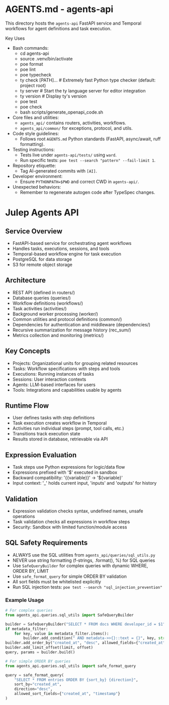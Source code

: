 # AGENTS.md - agents-api

This directory hosts the `agents-api` FastAPI service and Temporal workflows for agent definitions and task execution.

Key Uses
- Bash commands:
  - cd agents-api
  - source .venv/bin/activate
  - poe format
  - poe lint
  - poe typecheck
  - ty check [PATH]…           # Extremely fast Python type checker (default: project root)
  - ty server                  # Start the ty language server for editor integration
  - ty version                 # Display ty's version
  - poe test
  - poe check
  - bash scripts/generate_openapi_code.sh
- Core files and utilities:
  - `agents_api/` contains routers, activities, workflows.
  - `agents_api/common/` for exceptions, protocol, and utils.
- Code style guidelines:
  - Follows root `AGENTS.md` Python standards (FastAPI, async/await, ruff formatting).
- Testing instructions:
  - Tests live under `agents-api/tests/` using `ward`.
  - Run specific tests: `poe test --search "pattern" --fail-limit 1`.
- Repository etiquette:
  - Tag AI-generated commits with `[AI]`.
- Developer environment:
  - Ensure `PYTHONPATH=$PWD` and correct CWD in `agents-api/`.
- Unexpected behaviors:
  - Remember to regenerate autogen code after TypeSpec changes.

# Julep Agents API

## Service Overview
- FastAPI-based service for orchestrating agent workflows 
- Handles tasks, executions, sessions, and tools
- Temporal-based workflow engine for task execution
- PostgreSQL for data storage
- S3 for remote object storage

## Architecture
- REST API (defined in routers/)
- Database queries (queries/)
- Workflow definitions (workflows/)
- Task activities (activities/)
- Background worker processing (worker/)
- Common utilities and protocol definitions (common/)
- Dependencies for authentication and middleware (dependencies/)
- Recursive summarization for message history (rec_sum/)
- Metrics collection and monitoring (metrics/)

## Key Concepts
- Projects: Organizational units for grouping related resources
- Tasks: Workflow specifications with steps and tools
- Executions: Running instances of tasks
- Sessions: User interaction contexts
- Agents: LLM-based interfaces for users
- Tools: Integrations and capabilities usable by agents

## Runtime Flow
- User defines tasks with step definitions
- Task execution creates workflow in Temporal
- Activities run individual steps (prompt, tool calls, etc.)
- Transitions track execution state
- Results stored in database, retrievable via API

## Expression Evaluation
- Task steps use Python expressions for logic/data flow
- Expressions prefixed with '$' executed in sandbox
- Backward compatibility: '{{variable}}' → '${variable}'
- Input context: '_' holds current input, 'inputs' and 'outputs' for history

## Validation
- Expression validation checks syntax, undefined names, unsafe operations
- Task validation checks all expressions in workflow steps
- Security: Sandbox with limited function/module access

## SQL Safety Requirements
- ALWAYS use the SQL utilities from `agents_api/queries/sql_utils.py`
- NEVER use string formatting (f-strings, .format(), %) for SQL queries
- Use `SafeQueryBuilder` for complex queries with dynamic WHERE, ORDER BY, LIMIT
- Use `safe_format_query` for simple ORDER BY validation
- All sort fields must be whitelisted explicitly
- Run SQL injection tests: `poe test --search "sql_injection_prevention"`

### Example Usage
```python
# For complex queries
from agents_api.queries.sql_utils import SafeQueryBuilder

builder = SafeQueryBuilder("SELECT * FROM docs WHERE developer_id = $1", [dev_id])
if metadata_filter:
    for key, value in metadata_filter.items():
        builder.add_condition(" AND metadata->>{}::text = {}", key, str(value))
builder.add_order_by("created_at", "desc", allowed_fields={"created_at", "updated_at"})
builder.add_limit_offset(limit, offset)
query, params = builder.build()

# For simple ORDER BY queries
from agents_api.queries.sql_utils import safe_format_query

query = safe_format_query(
    "SELECT * FROM entries ORDER BY {sort_by} {direction}",
    sort_by="created_at",
    direction="desc",
    allowed_sort_fields={"created_at", "timestamp"}
)
```
